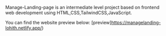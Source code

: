 Manage-Landing-page is an intermediate level project based on frontend web development using HTML,CSS,TailwindCSS,JavaScript.

You can find the website preview below: 
[preview]https://managelanding-lohith.netlify.app/)

